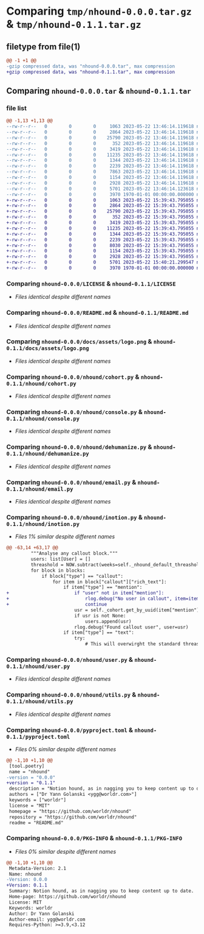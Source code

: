 # Comparing `tmp/nhound-0.0.0.tar.gz` & `tmp/nhound-0.1.1.tar.gz`

## filetype from file(1)

```diff
@@ -1 +1 @@
-gzip compressed data, was "nhound-0.0.0.tar", max compression
+gzip compressed data, was "nhound-0.1.1.tar", max compression
```

## Comparing `nhound-0.0.0.tar` & `nhound-0.1.1.tar`

### file list

```diff
@@ -1,13 +1,13 @@
--rw-r--r--   0        0        0     1063 2023-05-22 13:46:14.119618 nhound-0.0.0/LICENSE
--rw-r--r--   0        0        0     2864 2023-05-22 13:46:14.119618 nhound-0.0.0/README.md
--rw-r--r--   0        0        0    25790 2023-05-22 13:46:14.119618 nhound-0.0.0/docs/assets/logo.png
--rw-r--r--   0        0        0      352 2023-05-22 13:46:14.119618 nhound-0.0.0/nhound/__init__.py
--rw-r--r--   0        0        0     3419 2023-05-22 13:46:14.119618 nhound-0.0.0/nhound/cohort.py
--rw-r--r--   0        0        0    11235 2023-05-22 13:46:14.119618 nhound-0.0.0/nhound/console.py
--rw-r--r--   0        0        0     1344 2023-05-22 13:46:14.119618 nhound-0.0.0/nhound/dehumanize.py
--rw-r--r--   0        0        0     2239 2023-05-22 13:46:14.119618 nhound-0.0.0/nhound/email.py
--rw-r--r--   0        0        0     7863 2023-05-22 13:46:14.119618 nhound-0.0.0/nhound/inotion.py
--rw-r--r--   0        0        0     1154 2023-05-22 13:46:14.119618 nhound-0.0.0/nhound/user.py
--rw-r--r--   0        0        0     2928 2023-05-22 13:46:14.119618 nhound-0.0.0/nhound/utils.py
--rw-r--r--   0        0        0     5701 2023-05-22 13:46:14.123618 nhound-0.0.0/pyproject.toml
--rw-r--r--   0        0        0     3970 1970-01-01 00:00:00.000000 nhound-0.0.0/PKG-INFO
+-rw-r--r--   0        0        0     1063 2023-05-22 15:39:43.795055 nhound-0.1.1/LICENSE
+-rw-r--r--   0        0        0     2864 2023-05-22 15:39:43.795055 nhound-0.1.1/README.md
+-rw-r--r--   0        0        0    25790 2023-05-22 15:39:43.795055 nhound-0.1.1/docs/assets/logo.png
+-rw-r--r--   0        0        0      352 2023-05-22 15:39:43.795055 nhound-0.1.1/nhound/__init__.py
+-rw-r--r--   0        0        0     3419 2023-05-22 15:39:43.795055 nhound-0.1.1/nhound/cohort.py
+-rw-r--r--   0        0        0    11235 2023-05-22 15:39:43.795055 nhound-0.1.1/nhound/console.py
+-rw-r--r--   0        0        0     1344 2023-05-22 15:39:43.795055 nhound-0.1.1/nhound/dehumanize.py
+-rw-r--r--   0        0        0     2239 2023-05-22 15:39:43.795055 nhound-0.1.1/nhound/email.py
+-rw-r--r--   0        0        0     8030 2023-05-22 15:39:43.795055 nhound-0.1.1/nhound/inotion.py
+-rw-r--r--   0        0        0     1154 2023-05-22 15:39:43.795055 nhound-0.1.1/nhound/user.py
+-rw-r--r--   0        0        0     2928 2023-05-22 15:39:43.795055 nhound-0.1.1/nhound/utils.py
+-rw-r--r--   0        0        0     5701 2023-05-22 15:40:21.299547 nhound-0.1.1/pyproject.toml
+-rw-r--r--   0        0        0     3970 1970-01-01 00:00:00.000000 nhound-0.1.1/PKG-INFO
```

### Comparing `nhound-0.0.0/LICENSE` & `nhound-0.1.1/LICENSE`

 * *Files identical despite different names*

### Comparing `nhound-0.0.0/README.md` & `nhound-0.1.1/README.md`

 * *Files identical despite different names*

### Comparing `nhound-0.0.0/docs/assets/logo.png` & `nhound-0.1.1/docs/assets/logo.png`

 * *Files identical despite different names*

### Comparing `nhound-0.0.0/nhound/cohort.py` & `nhound-0.1.1/nhound/cohort.py`

 * *Files identical despite different names*

### Comparing `nhound-0.0.0/nhound/console.py` & `nhound-0.1.1/nhound/console.py`

 * *Files identical despite different names*

### Comparing `nhound-0.0.0/nhound/dehumanize.py` & `nhound-0.1.1/nhound/dehumanize.py`

 * *Files identical despite different names*

### Comparing `nhound-0.0.0/nhound/email.py` & `nhound-0.1.1/nhound/email.py`

 * *Files identical despite different names*

### Comparing `nhound-0.0.0/nhound/inotion.py` & `nhound-0.1.1/nhound/inotion.py`

 * *Files 1% similar despite different names*

```diff
@@ -63,14 +63,17 @@
         """Analyse any callout block."""
         users: list[User] = []
         threashold = NOW.subtract(weeks=self._nhound_default_threashold)
         for block in blocks:
             if block["type"] == "callout":
                 for item in block["callout"]["rich_text"]:
                     if item["type"] == "mention":
+                        if "user" not in item["mention"]:
+                            rlog.debug("No user in callout", item=item)
+                            continue
                         usr = self._cohort.get_by_uuid(item["mention"]["user"]["id"])
                         if usr is not None:
                             users.append(usr)
                         rlog.debug("Found callout user", user=usr)
                     if item["type"] == "text":
                         try:
                             # This will overwirght the standard threashold.
```

### Comparing `nhound-0.0.0/nhound/user.py` & `nhound-0.1.1/nhound/user.py`

 * *Files identical despite different names*

### Comparing `nhound-0.0.0/nhound/utils.py` & `nhound-0.1.1/nhound/utils.py`

 * *Files identical despite different names*

### Comparing `nhound-0.0.0/pyproject.toml` & `nhound-0.1.1/pyproject.toml`

 * *Files 0% similar despite different names*

```diff
@@ -1,10 +1,10 @@
 [tool.poetry]
 name = "nhound"
-version = "0.0.0"
+version = "0.1.1"
 description = "Notion hound, as in nagging you to keep content up to date."
 authors = ["Dr Yann Golanski <ygg@worldr.com>"]
 keywords = ["worldr"]
 license = "MIT"
 homepage = "https://github.com/worldr/nhound"
 repository = "https://github.com/worldr/nhound"
 readme = "README.md"
```

### Comparing `nhound-0.0.0/PKG-INFO` & `nhound-0.1.1/PKG-INFO`

 * *Files 0% similar despite different names*

```diff
@@ -1,10 +1,10 @@
 Metadata-Version: 2.1
 Name: nhound
-Version: 0.0.0
+Version: 0.1.1
 Summary: Notion hound, as in nagging you to keep content up to date.
 Home-page: https://github.com/worldr/nhound
 License: MIT
 Keywords: worldr
 Author: Dr Yann Golanski
 Author-email: ygg@worldr.com
 Requires-Python: >=3.9,<3.12
```

